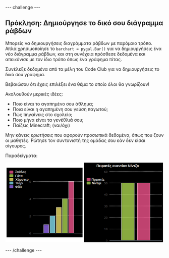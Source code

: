 --- challenge ---

## Πρόκληση: Δημιούργησε το δικό σου διάγραμμα ράβδων

Μπορείς να δημιουργήσεις διαγράμματα ράβδων με παρόμοιο τρόπο. Απλά χρησιμοποίησε το `barchart = pygal.Bar()` για να δημιουργήσεις ένα νέο διάγραμμα ράβδων, και στη συνέχεια πρόσθεσε δεδομένα και απεικόνισε με τον ίδιο τρόπο όπως ένα γράφημα πίτας.

Συνέλεξε δεδομένα από τα μέλη του Code Club για να δημιουργήσεις το δικό σου γράφημα.

Βεβαιώσου ότι έχεις επιλέξει ένα θέμα το οποίο όλοι θα γνωρίζουν!

Ακολουθούν μερικές ιδέες:

+ Ποιο είναι το αγαπημένο σου άθλημα;
+ Ποια είναι η αγαπημένη σου γεύση παγωτού;
+ Πώς πηγαίνεις στο σχολείο;
+ Ποιο μήνα είναι τα γενέθλιά σου;
+ Παίζεις Minecraft; (ναι/όχι)

Μην κάνεις ερωτήσεις που αφορούν προσωπικά δεδομένα, όπως που ζουν οι μαθητές. Ρώτησε τον συντονιστή της ομάδας σου εάν δεν είσαι σίγουρος.

Παραδείγματα:

![screenshot](images/pets-bar-examples.png)

--- /challenge ---